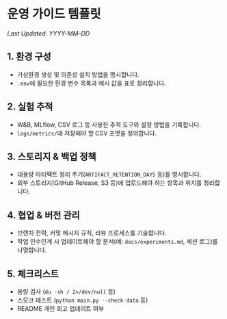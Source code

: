 # 운영 가이드 템플릿

_Last Updated: YYYY-MM-DD_

## 1. 환경 구성
- 가상환경 생성 및 의존성 설치 방법을 명시합니다.
- `.env`에 필요한 환경 변수 목록과 예시 값을 표로 정리합니다.

## 2. 실험 추적
- W&B, MLflow, CSV 로그 등 사용한 추적 도구와 설정 방법을 기록합니다.
- `logs/metrics/`에 저장해야 할 CSV 포맷을 정의합니다.

## 3. 스토리지 & 백업 정책
- 대용량 아티팩트 정리 주기(`ARTIFACT_RETENTION_DAYS` 등)를 명시합니다.
- 외부 스토리지(GitHub Release, S3 등)에 업로드해야 하는 항목과 위치를 정리합니다.

## 4. 협업 & 버전 관리
- 브랜치 전략, 커밋 메시지 규칙, 리뷰 프로세스를 기술합니다.
- 작업 인수인계 시 업데이트해야 할 문서(예: `docs/experiments.md`, 세션 로그)를 나열합니다.

## 5. 체크리스트
- 용량 검사 (`du -sh / 2>/dev/null` 등)
- 스모크 테스트 (`python main.py --check-data` 등)
- README 개인 회고 업데이트 여부
